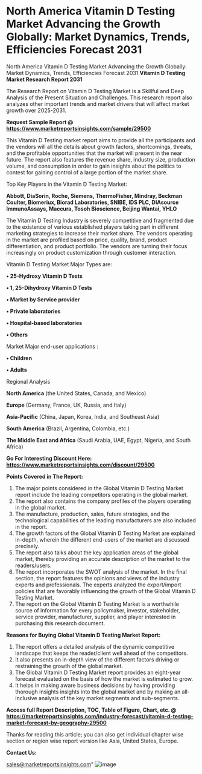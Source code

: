# North America Vitamin D Testing Market Advancing the Growth Globally: Market Dynamics, Trends, Efficiencies Forecast 2031
North America Vitamin D Testing Market Advancing the Growth Globally: Market Dynamics, Trends, Efficiencies Forecast 2031
<strong>Vitamin D Testing Market Research Report 2031</strong>

The Research Report on Vitamin D Testing Market is a Skillful and Deep Analysis of the Present Situation and Challenges. This research report also analyzes other important trends and market drivers that will affect market growth over 2025-2031.

<strong>Request Sample Report @ <a href=https://www.marketreportsinsights.com/sample/29500>https://www.marketreportsinsights.com/sample/29500</a></strong>

This Vitamin D Testing market report aims to provide all the participants and the vendors will all the details about growth factors, shortcomings, threats, and the profitable opportunities that the market will present in the near future. The report also features the revenue share, industry size, production volume, and consumption in order to gain insights about the politics to contest for gaining control of a large portion of the market share.

Top Key Players in the Vitamin D Testing Market:

<strong>Abbott, DiaSorin, Roche, Siemens, ThermoFisher, Mindray, Beckman Coulter, Biomeriux, Biorad Laboratories, SNIBE, IDS PLC, DIAsource ImmunoAssays, Maccura, Tosoh Bioscience, Beijing Wantai, YHLO</strong>

The Vitamin D Testing Industry is severely competitive and fragmented due to the existence of various established players taking part in different marketing strategies to increase their market share. The vendors operating in the market are profiled based on price, quality, brand, product differentiation, and product portfolio. The vendors are turning their focus increasingly on product customization through customer interaction.

Vitamin D Testing Market Major Types are:

<strong>• 25-Hydroxy Vitamin D Tests

• 1, 25-Dihydroxy Vitamin D Tests

• Market by Service provider

• Private laboratories

• Hospital-based laboratories

• Others</strong>

Market Major end-user applications :

<strong>• Children

• Adults</strong>

Regional Analysis

</u><strong><b>North America</b></strong> (the United States, Canada, and Mexico)

<strong><b>Europe </b></strong>(Germany, France, UK, Russia, and Italy)

<strong><b>Asia-Pacific</b></strong> (China, Japan, Korea, India, and Southeast Asia)

<strong><b>South America</b></strong> (Brazil, Argentina, Colombia, etc.)

<strong><b>The Middle East and Africa</b></strong> (Saudi Arabia, UAE, Egypt, Nigeria, and South Africa)

<strong>Go For Interesting Discount Here: <a href=https://www.marketreportsinsights.com/discount/29500>https://www.marketreportsinsights.com/discount/29500</a></strong>

<strong>Points Covered in The Report:</strong>
<ol>
  <li>The major points considered in the Global Vitamin D Testing Market report include the leading competitors operating in the global market.</li>
  <li>The report also contains the company profiles of the players operating in the global market.</li>
  <li>The manufacture, production, sales, future strategies, and the technological capabilities of the leading manufacturers are also included in the report.</li>
  <li>The growth factors of the Global Vitamin D Testing Market are explained in-depth, wherein the different end-users of the market are discussed precisely.</li>
  <li>The report also talks about the key application areas of the global market, thereby providing an accurate description of the market to the readers/users.</li>
  <li>The report incorporates the SWOT analysis of the market. In the final section, the report features the opinions and views of the industry experts and professionals. The experts analyzed the export/import policies that are favorably influencing the growth of the Global Vitamin D Testing Market.</li>
  <li>The report on the Global Vitamin D Testing Market is a worthwhile source of information for every policymaker, investor, stakeholder, service provider, manufacturer, supplier, and player interested in purchasing this research document.</li>
</ol>
<strong>Reasons for Buying Global Vitamin D Testing Market Report:</strong>

<ol>
  <li>The report offers a detailed analysis of the dynamic competitive landscape that keeps the reader/client well ahead of the competitors.</li>
  <li>It also presents an in-depth view of the different factors driving or restraining the growth of the global market.</li>
  <li>The Global Vitamin D Testing Market report provides an eight-year forecast evaluated on the basis of how the market is estimated to grow.</li>
  <li>It helps in making aware business decisions by having providing thorough insights insights into the global market and by making an all-inclusive analysis of the key market segments and sub-segments.</li>
</ol>
<strong>Access full Report Description, TOC, Table of Figure, Chart, etc. @ <a href=https://marketreportsinsights.com/industry-forecast/vitamin-d-testing-market-forecast-by-geography-29500>https://marketreportsinsights.com/industry-forecast/vitamin-d-testing-market-forecast-by-geography-29500</a></strong>


Thanks for reading this article; you can also get individual chapter wise section or region wise report version like Asia, United States, Europe.

<strong>Contact Us:</strong>

sales@marketreportsinsights.com"
![image](https://github.com/user-attachments/assets/432d2d84-6832-40b2-95b4-0f1b74bb7adb)
